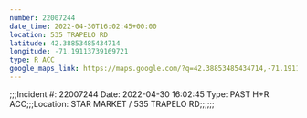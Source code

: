 ```yaml
---
number: 22007244
date_time: 2022-04-30T16:02:45+00:00
location: 535 TRAPELO RD
latitude: 42.38853485434714
longitude: -71.19113739169721
type: R ACC
google_maps_link: https://maps.google.com/?q=42.38853485434714,-71.19113739169721
---
```


;;;Incident #: 22007244  Date: 2022-04-30 16:02:45   Type: PAST H+R ACC;;;Location: STAR MARKET / 535 TRAPELO RD;;;;;;
